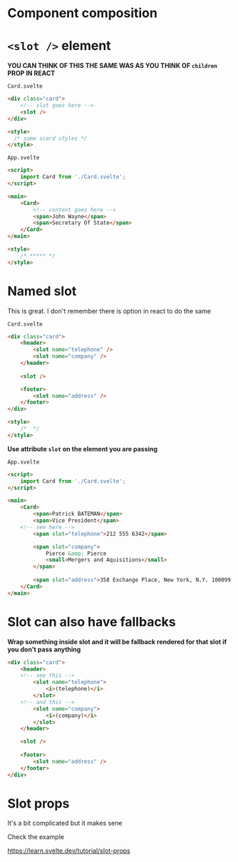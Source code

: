 # Component composition

# `<slot />` element

**YOU CAN THINK OF THIS THE SAME WAS AS YOU THINK OF `children` PROP IN REACT**

`Card.svelte`

```html
<div class="card">
	<!-- slot goes here -->
	<slot />
</div>

<style>
  /* some scard styles */
</style>

```

`App.svelte`

```html
<script>
	import Card from './Card.svelte';
</script>

<main>
	<Card>
		<!-- content goes here -->
		<span>John Wayne</span>
		<span>Secretary Of State</span>
	</Card>
</main>

<style>
	/* ***** */
</style>
```

# Named slot

This is great. I don't remember there is option in react to do the same

`Card.svelte`

```html
<div class="card">
	<header>
		<slot name="telephone" />
		<slot name="company" />
	</header>
	
	<slot />

	<footer>
		<slot name="address" />
	</footer>
</div>

<style>
	/*  */
</style>

```

**Use attribute `slot` on the element you are passing**

`App.svelte`

```html
<script>
	import Card from './Card.svelte';
</script>

<main>
	<Card>
		<span>Patrick BATEMAN</span>
		<span>Vice President</span>
    <!-- see here -->
		<span slot="telephone">212 555 6342</span>

		<span slot="company">
			Pierce &amp; Pierce
			<small>Mergers and Aquisitions</small>
		</span>
		
		<span slot="address">358 Exchange Place, New York, N.Y. 100099 fax 212 555 6390 telex 10 4534</span>
	</Card>
</main>
```

# Slot can also have fallbacks

**Wrap something inside slot and it will be fallback rendered for that slot if you don't pass anything**

```html
<div class="card">
	<header>
    <!-- see this -->
		<slot name="telephone">
			<i>(telephone)</i>
		</slot>
    <!-- and this -->
		<slot name="company">
			<i>(company)</i>
		</slot>
	</header>

	<slot />
		
	<footer>
		<slot name="address" />
	</footer>
</div>
```

# Slot props

It's a bit complicated but it makes sene

Check the example

<https://learn.svelte.dev/tutorial/slot-props>

